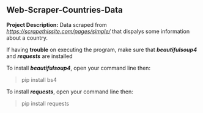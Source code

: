 ## Web-Scraper-Countries-Data

**Project Description:** Data scraped from *https://scrapethissite.com/pages/simple/* that dispalys some information about a country.

If having **trouble** on executing the program, make sure that ***beautifulsoup4*** and ***requests*** are installed

To install ***beautifulsoup4***, open your command line then:
> pip install bs4

To install ***requests***, open your command line then:
> pip install requests
